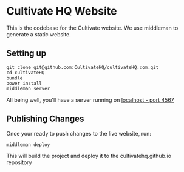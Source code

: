 # Cultivate HQ Website

This is the codebase for the Cultivate website. We use middleman to generate a static website.

## Setting up

    git clone git@github.com:CultivateHQ/cultivateHQ.com.git
    cd cultivateHQ
    bundle
    bower install
    middleman server

All being well, you'll have a server running on [localhost - port 4567](http://0.0.0.0:4567)

## Publishing Changes

Once your ready to push changes to the live website, run:

    middleman deploy

This will build the project and deploy it to the cultivatehq.github.io repository
